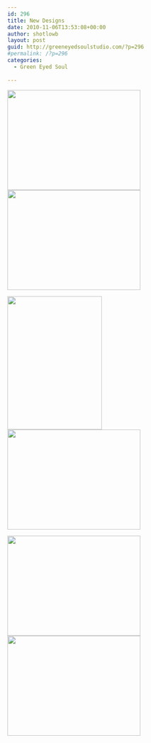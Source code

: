 ```yaml
---
id: 296
title: New Designs
date: 2010-11-06T13:53:08+00:00
author: shotlowb
layout: post
guid: http://greeneyedsoulstudio.com/?p=296
#permalink: /?p=296
categories:
  - Green Eyed Soul
  
---
```

<a rel="attachment wp-att-297" href="http://greeneyedsoulstudio.com/wp-content/uploads/2010/11/october2010trunkshow-060.jpg"><img class="alignnone size-medium wp-image-297" title="october2010trunkshow 060" src="http://greeneyedsoulstudio.com/wp-content/uploads/2010/11/october2010trunkshow-060-300x225.jpg" alt="" width="300" height="225" /></a><a rel="attachment wp-att-298" href="http://greeneyedsoulstudio.com/wp-content/uploads/2010/11/october2010trunkshow-061.jpg"><img class="alignnone size-medium wp-image-298" title="october2010trunkshow 061" src="http://greeneyedsoulstudio.com/wp-content/uploads/2010/11/october2010trunkshow-061-300x225.jpg" alt="" width="300" height="225" /></a>

<a rel="attachment wp-att-299" href="/vendor/uploads/2010/11/october2010trunkshow-051.jpg"><img class="alignnone size-medium wp-image-299" title="october2010trunkshow 051" src="/vendor/uploads/2010/11/october2010trunkshow-051-213x300.jpg" alt="" width="213" height="300" /></a><a rel="attachment wp-att-300" href="http://greeneyedsoulstudio.com/wp-content/uploads/2010/11/october2010trunkshow-219.jpg"><img class="alignnone size-medium wp-image-300" title="october2010trunkshow 219" src="http://greeneyedsoulstudio.com/wp-content/uploads/2010/11/october2010trunkshow-219-300x225.jpg" alt="" width="300" height="225" /></a>

<a rel="attachment wp-att-301" href="http://greeneyedsoulstudio.com/wp-content/uploads/2010/11/october2010trunkshow-074.jpg"><img class="alignnone size-medium wp-image-301" title="october2010trunkshow 074" src="http://greeneyedsoulstudio.com/wp-content/uploads/2010/11/october2010trunkshow-074-300x225.jpg" alt="" width="300" height="225" /></a><a rel="attachment wp-att-302" href="http://greeneyedsoulstudio.com/wp-content/uploads/2010/11/october2010trunkshow-070.jpg"><img class="alignnone size-medium wp-image-302" title="october2010trunkshow 070" src="http://greeneyedsoulstudio.com/wp-content/uploads/2010/11/october2010trunkshow-070-300x225.jpg" alt="" width="300" height="225" /></a>